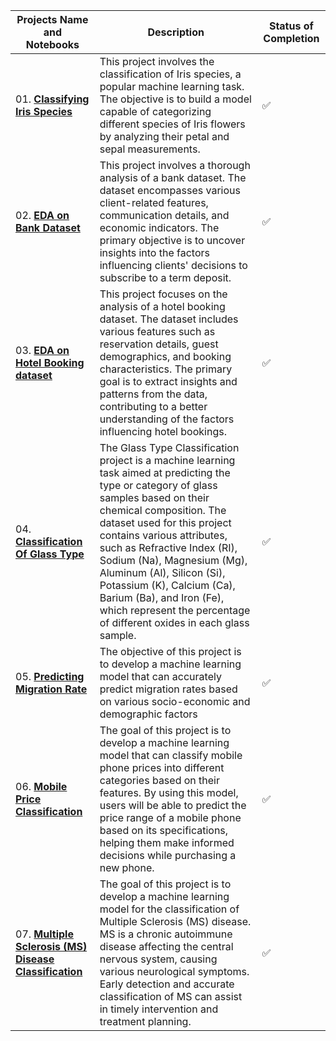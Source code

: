 | Projects Name and Notebooks | Description | Status of Completion |
| ----- | -----| -----|
| 01. [**Classifying Iris Species**](https://github.com/ranzeet013/Machine_Learning_Projects/tree/main/Classifying%20Iris%20Species) | This project involves the classification of Iris species, a popular machine learning task. The objective is to build a model capable of categorizing different species of Iris flowers by analyzing their petal and sepal measurements. | :white_check_mark: |
| 02.  [**EDA on Bank Dataset**](https://github.com/ranzeet013/Machine_Learning_Projects/tree/main/EDA%20On%20Banking%20Dataset) | This project involves a thorough analysis of a bank dataset. The dataset encompasses various client-related features, communication details, and economic indicators. The primary objective is to uncover insights into the factors influencing clients' decisions to subscribe to a term deposit. | :white_check_mark: |
| 03.  [**EDA on Hotel Booking dataset**](https://github.com/ranzeet013/Machine_Learning_Projects/tree/main/EDA%20On%20Hotel%20Booking%20Dataset) | This project focuses on the analysis of a hotel booking dataset. The dataset includes various features such as reservation details, guest demographics, and booking characteristics. The primary goal is to extract insights and patterns from the data, contributing to a better understanding of the factors influencing hotel bookings. | :white_check_mark: |
| 04.  [**Classification Of Glass Type**](https://github.com/ranzeet013/Machine_Learning_Projects/tree/main/Glass%20Type%20Classification) | The Glass Type Classification project is a machine learning task aimed at predicting the type or category of glass samples based on their chemical composition. The dataset used for this project contains various attributes, such as Refractive Index (RI), Sodium (Na), Magnesium (Mg), Aluminum (Al), Silicon (Si), Potassium (K), Calcium (Ca), Barium (Ba), and Iron (Fe), which represent the percentage of different oxides in each glass sample. | :white_check_mark: |
| 05.  [**Predicting Migration Rate**](https://github.com/ranzeet013/Machine_Learning_Projects/tree/main/Migration%20Prediction) | The objective of this project is to develop a machine learning model that can accurately predict migration rates based on various socio-economic and demographic factors | :white_check_mark: |
| 06.  [**Mobile Price Classification**](https://github.com/ranzeet013/Machine_Learning_Projects/tree/main/Mobile%20Price%20Classification) | The goal of this project is to develop a machine learning model that can classify mobile phone prices into different categories based on their features. By using this model, users will be able to predict the price range of a mobile phone based on its specifications, helping them make informed decisions while purchasing a new phone. | :white_check_mark: |
| 07.  [**Multiple Sclerosis (MS) Disease Classification**](https://github.com/ranzeet013/Machine_Learning_Projects/tree/main/Multiple%20Sclerosis%20(MS)%20Disease%20Classification) | The goal of this project is to develop a machine learning model for the classification of Multiple Sclerosis (MS) disease. MS is a chronic autoimmune disease affecting the central nervous system, causing various neurological symptoms. Early detection and accurate classification of MS can assist in timely intervention and treatment planning. | :white_check_mark: |
